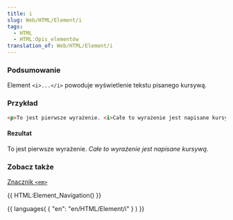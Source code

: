 ```yaml
---
title: i
slug: Web/HTML/Element/i
tags:
  - HTML
  - HTML:Opis_elementów
translation_of: Web/HTML/Element/i
---
```

### Podsumowanie

Element `<i>...</i>` powoduje wyświetlenie tekstu pisanego kursywą.

### Przykład

```html
<p>To jest pierwsze wyrażenie. <i>Całe to wyrażenie jest napisane kursywą..</i></p>
```

#### Rezultat

To jest pierwsze wyrażenie. _Całe to wyrażenie jest napisane kursywą._

### Zobacz także

[Znacznik `<em>`](pl/HTML/Element/em)

{{ HTML:Element_Navigation() }}

{{ languages( { "en": "en/HTML/Element/i" } ) }}
